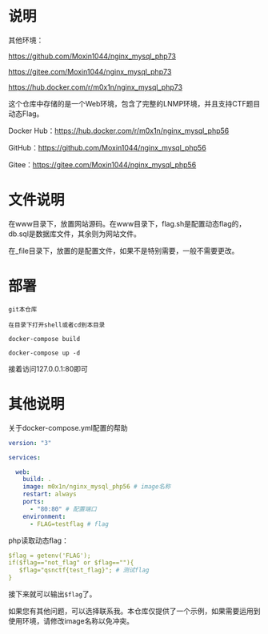 # 说明

其他环境：

https://github.com/Moxin1044/nginx_mysql_php73

https://gitee.com/Moxin1044/nginx_mysql_php73

https://hub.docker.com/r/m0x1n/nginx_mysql_php73

这个仓库中存储的是一个Web环境，包含了完整的LNMP环境，并且支持CTF题目动态Flag。

Docker Hub：https://hub.docker.com/r/m0x1n/nginx_mysql_php56

GitHub：https://github.com/Moxin1044/nginx_mysql_php56

Gitee：https://gitee.com/Moxin1044/nginx_mysql_php56

# 文件说明

在www目录下，放置网站源码。在www目录下，flag.sh是配置动态flag的，db.sql是数据库文件，其余则为网站文件。

在_file目录下，放置的是配置文件，如果不是特别需要，一般不需要更改。

# 部署

`git本仓库`

`在目录下打开shell或者cd到本目录`

`docker-compose build`

`docker-compose up -d`

接着访问127.0.0.1:80即可

# 其他说明

关于docker-compose.yml配置的帮助

```yaml
version: "3"

services:

  web:
    build: .
    image: m0x1n/nginx_mysql_php56 # image名称
    restart: always
    ports:
      - "80:80" # 配置端口
    environment:
      - FLAG=testflag # flag 
```



php读取动态flag：

```yaml
$flag = getenv('FLAG');
if($flag=="not_flag" or $flag==""){
   $flag="qsnctf{test_flag}"; # 测试flag
}
```

接下来就可以输出`$flag`了。

如果您有其他问题，可以选择联系我。本仓库仅提供了一个示例，如果需要运用到使用环境，请修改image名称以免冲突。
